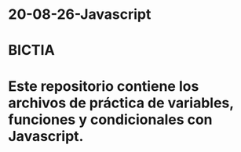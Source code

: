 # 20-08-26-Javascript

<h1>BICTIA<h1/>

Este repositorio contiene los archivos de práctica de variables, funciones y condicionales con Javascript.
